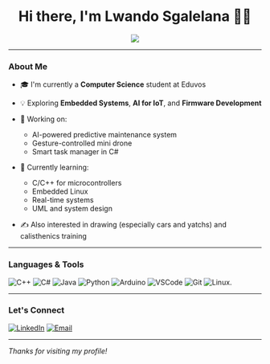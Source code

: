 <h1 align="center">Hi there, I'm Lwando Sgalelana 👨‍💻</h1>

<p align="center">
  <img src="https://readme-typing-svg.herokuapp.com/?lines=Computer+Science+Student;Embedded+Systems+Enthusiast;Tech+Lover&center=true&width=500&height=45">
</p>

---

### About Me

- 🎓 I'm currently a **Computer Science** student at Eduvos
- 💡 Exploring **Embedded Systems**, **AI for IoT**, and **Firmware Development**
- 🔭 Working on:  
  - AI-powered predictive maintenance system  
  - Gesture-controlled mini drone  
  - Smart task manager in C#

- 🌱 Currently learning:  
  - C/C++ for microcontrollers  
  - Embedded Linux  
  - Real-time systems  
  - UML and system design

- ✍️ Also interested in drawing (especially cars and yatchs) and calisthenics training

---

### Languages & Tools

![C++](https://img.shields.io/badge/-C++-00599C?style=flat-square&logo=c%2B%2B)
![C#](https://img.shields.io/badge/-C%23-239120?style=flat-square&logo=c-sharp&logoColor=white)
![Java](https://img.shields.io/badge/-Java-007396?style=flat-square&logo=java)
![Python](https://img.shields.io/badge/-Python-3776AB?style=flat-square&logo=python)
![Arduino](https://img.shields.io/badge/-Arduino-00979D?style=flat-square&logo=arduino)
![VSCode](https://img.shields.io/badge/-VSCode-007ACC?style=flat-square&logo=visual-studio-code)
![Git](https://img.shields.io/badge/-Git-F05032?style=flat-square&logo=git)
![Linux](https://img.shields.io/badge/-Linux-FCC624?style=flat-square&logo=linux).

---

### Let's Connect

[![LinkedIn](https://img.shields.io/badge/-LinkedIn-blue?style=flat-square&logo=linkedin)](https://linkedin.com/in/YOUR_LINKEDIN)
[![Email](https://img.shields.io/badge/-Email-red?style=flat-square&logo=gmail&logoColor=white)](mailto:bukhosgalelana@gmail.com)

---

_Thanks for visiting my profile!_

